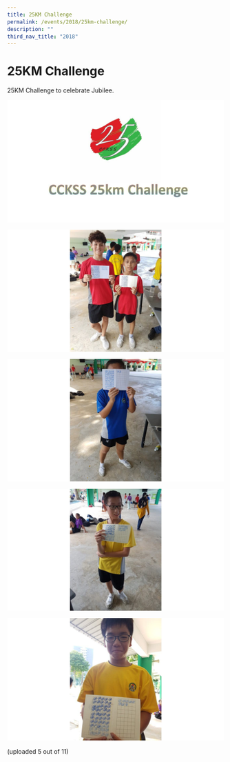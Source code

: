 ```yaml
---
title: 25KM Challenge
permalink: /events/2018/25km-challenge/
description: ""
third_nav_title: "2018"
---
```

# **25KM Challenge**

25KM Challenge to celebrate Jubilee.

![](/images/25KM_000.jpg)

![](/images/25KM_001.jpg)

![](/images/25KM_002.jpg)

![](/images/25KM_003.jpg)

![](/images/25KM_004.jpg)

(uploaded 5 out of 11)